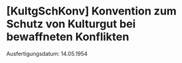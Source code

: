 # [KultgSchKonv] Konvention zum Schutz von Kulturgut bei bewaffneten Konflikten

Ausfertigungsdatum: 14.05.1954

 